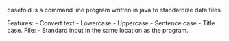 casefold is a command line program written in java to standardize data files.

Features:
    - Convert text
        - Lowercase
        - Uppercase
        - Sentence case
        - Title case.
File:
    - Standard input in the same location as the program.